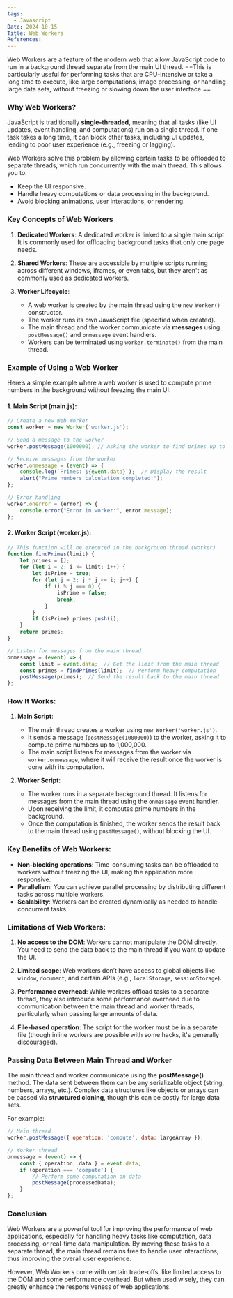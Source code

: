 ```yaml
---
tags:
  - Javascript
Date: 2024-10-15
Title: Web Workers
References:
---
```

Web Workers are a feature of the modern web that allow JavaScript code to run in a background thread separate from the main UI thread. ==This is particularly useful for performing tasks that are CPU-intensive or take a long time to execute, like large computations, image processing, or handling large data sets, without freezing or slowing down the user interface.==

### Why Web Workers?

JavaScript is traditionally **single-threaded**, meaning that all tasks (like UI updates, event handling, and computations) run on a single thread. If one task takes a long time, it can block other tasks, including UI updates, leading to poor user experience (e.g., freezing or lagging). 

Web Workers solve this problem by allowing certain tasks to be offloaded to separate threads, which run concurrently with the main thread. This allows you to:
- Keep the UI responsive.
- Handle heavy computations or data processing in the background.
- Avoid blocking animations, user interactions, or rendering.

### Key Concepts of Web Workers

1. **Dedicated Workers**: A dedicated worker is linked to a single main script. It is commonly used for offloading background tasks that only one page needs.
  
2. **Shared Workers**: These are accessible by multiple scripts running across different windows, iframes, or even tabs, but they aren't as commonly used as dedicated workers.

3. **Worker Lifecycle**: 
    - A web worker is created by the main thread using the `new Worker()` constructor.
    - The worker runs its own JavaScript file (specified when created).
    - The main thread and the worker communicate via **messages** using `postMessage()` and `onmessage` event handlers.
    - Workers can be terminated using `worker.terminate()` from the main thread.

### Example of Using a Web Worker

Here’s a simple example where a web worker is used to compute prime numbers in the background without freezing the main UI:

#### 1. Main Script (main.js):

```javascript
// Create a new Web Worker
const worker = new Worker('worker.js');

// Send a message to the worker
worker.postMessage(1000000); // Asking the worker to find primes up to 1,000,000

// Receive messages from the worker
worker.onmessage = (event) => {
    console.log(`Primes: ${event.data}`);  // Display the result
    alert("Prime numbers calculation completed!");
};

// Error handling
worker.onerror = (error) => {
    console.error("Error in worker:", error.message);
};
```

#### 2. Worker Script (worker.js):

```javascript
// This function will be executed in the background thread (worker)
function findPrimes(limit) {
    let primes = [];
    for (let i = 2; i <= limit; i++) {
        let isPrime = true;
        for (let j = 2; j * j <= i; j++) {
            if (i % j === 0) {
                isPrime = false;
                break;
            }
        }
        if (isPrime) primes.push(i);
    }
    return primes;
}

// Listen for messages from the main thread
onmessage = (event) => {
    const limit = event.data;  // Get the limit from the main thread
    const primes = findPrimes(limit);  // Perform heavy computation
    postMessage(primes);  // Send the result back to the main thread
};
```

### How It Works:
1. **Main Script**:
   - The main thread creates a worker using `new Worker('worker.js')`.
   - It sends a message (`postMessage(1000000)`) to the worker, asking it to compute prime numbers up to 1,000,000.
   - The main script listens for messages from the worker via `worker.onmessage`, where it will receive the result once the worker is done with its computation.
   
2. **Worker Script**:
   - The worker runs in a separate background thread. It listens for messages from the main thread using the `onmessage` event handler.
   - Upon receiving the limit, it computes prime numbers in the background.
   - Once the computation is finished, the worker sends the result back to the main thread using `postMessage()`, without blocking the UI.

### Key Benefits of Web Workers:
- **Non-blocking operations**: Time-consuming tasks can be offloaded to workers without freezing the UI, making the application more responsive.
- **Parallelism**: You can achieve parallel processing by distributing different tasks across multiple workers.
- **Scalability**: Workers can be created dynamically as needed to handle concurrent tasks.

### Limitations of Web Workers:
1. **No access to the DOM**: Workers cannot manipulate the DOM directly. You need to send the data back to the main thread if you want to update the UI.
   
2. **Limited scope**: Web workers don’t have access to global objects like `window`, `document`, and certain APIs (e.g., `localStorage`, `sessionStorage`).

3. **Performance overhead**: While workers offload tasks to a separate thread, they also introduce some performance overhead due to communication between the main thread and worker threads, particularly when passing large amounts of data.

4. **File-based operation**: The script for the worker must be in a separate file (though inline workers are possible with some hacks, it's generally discouraged).

### Passing Data Between Main Thread and Worker
The main thread and worker communicate using the **postMessage()** method. The data sent between them can be any serializable object (string, numbers, arrays, etc.). Complex data structures like objects or arrays can be passed via **structured cloning**, though this can be costly for large data sets.

For example:
```javascript
// Main thread
worker.postMessage({ operation: 'compute', data: largeArray });

// Worker thread
onmessage = (event) => {
    const { operation, data } = event.data;
    if (operation === 'compute') {
        // Perform some computation on data
        postMessage(processedData);
    }
};
```

### Conclusion
Web Workers are a powerful tool for improving the performance of web applications, especially for handling heavy tasks like computation, data processing, or real-time data manipulation. By moving these tasks to a separate thread, the main thread remains free to handle user interactions, thus improving the overall user experience.

However, Web Workers come with certain trade-offs, like limited access to the DOM and some performance overhead. But when used wisely, they can greatly enhance the responsiveness of web applications.